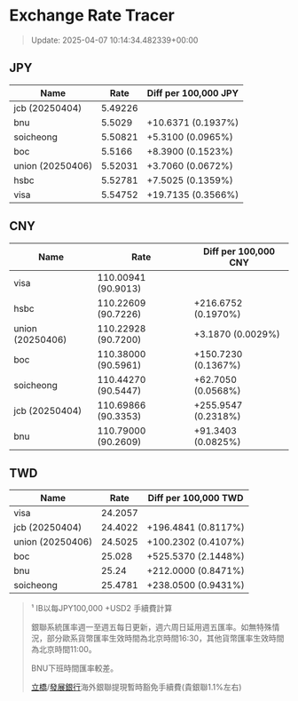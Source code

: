 # Exchange Rate Tracer

> Update: 2025-04-07 10:14:34.482339+00:00

## JPY

| Name             |    Rate | Diff per 100,000 JPY   |
|------------------|---------|------------------------|
| jcb (20250404)   | 5.49226 |                        |
| bnu              | 5.5029  | +10.6371 (0.1937%)     |
| soicheong        | 5.50821 | +5.3100 (0.0965%)      |
| boc              | 5.5166  | +8.3900 (0.1523%)      |
| union (20250406) | 5.52031 | +3.7060 (0.0672%)      |
| hsbc             | 5.52781 | +7.5025 (0.1359%)      |
| visa             | 5.54752 | +19.7135 (0.3566%)     |

## CNY

| Name             | Rate                | Diff per 100,000 CNY   |
|------------------|---------------------|------------------------|
| visa             | 110.00941	(90.9013) |                        |
| hsbc             | 110.22609	(90.7226) | +216.6752 (0.1970%)    |
| union (20250406) | 110.22928	(90.7200) | +3.1870 (0.0029%)      |
| boc              | 110.38000	(90.5961) | +150.7230 (0.1367%)    |
| soicheong        | 110.44270	(90.5447) | +62.7050 (0.0568%)     |
| jcb (20250404)   | 110.69866	(90.3353) | +255.9547 (0.2318%)    |
| bnu              | 110.79000	(90.2609) | +91.3403 (0.0825%)     |

## TWD

| Name             |    Rate | Diff per 100,000 TWD   |
|------------------|---------|------------------------|
| visa             | 24.2057 |                        |
| jcb (20250404)   | 24.4022 | +196.4841 (0.8117%)    |
| union (20250406) | 24.5025 | +100.2302 (0.4107%)    |
| boc              | 25.028  | +525.5370 (2.1448%)    |
| bnu              | 25.24   | +212.0000 (0.8471%)    |
| soicheong        | 25.4781 | +238.0500 (0.9431%)    |


> ¹ IB以每JPY100,000 +USD2 手續費計算
>
> 銀聯系統匯率週一至週五每日更新，週六周日延用週五匯率。如無特殊情況，部分歐系貨幣匯率生效時間為北京時間16:30，其他貨幣匯率生效時間為北京時間11:00。
>
> BNU下班時間匯率較差。
>
> [立橋](https://www.wlbank.com.mo/uploads/ueditor/file/20181211/1544536513900230.pdf)/[發展銀行](https://www.mdb.com.mo/Service_Charges_20230728.pdf)海外銀聯提現暫時豁免手續費(貴銀聯1.1%左右)

